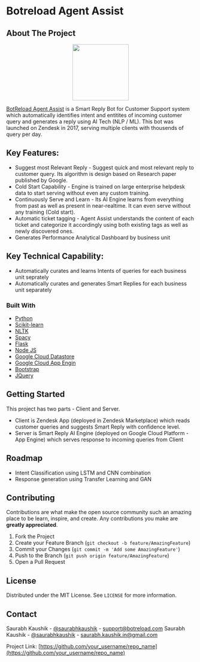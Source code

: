 # Botreload Agent Assist 


<!-- ABOUT THE PROJECT -->
## About The Project
<p align="center">
<img src="http://botreload.com/img/AA-logo.jpg" alt="" title="" width="150" height="150" />
</p>

[BotReload Agent Assist](http://botreload.com/product_agentassist.html) is a Smart Reply Bot for Customer Support system which automatically identifies intent and entitites of incoming customer query and generates a reply using AI Tech (NLP / ML). This bot was launched on Zendesk in 2017, serving multiple clients with thousends of query per day. 

## Key Features: 
* Suggest most Relevant Reply - Suggest quick and most relevant reply to customer query. Its algorithm is design based on Research paper published by Google.
* Cold Start Capability - Engine is trained on large enterprise helpdesk data to start serving without even any custom training.
* Continuously Serve and Learn - Its AI Engine learns from everything from past as well as present in near-realtime. It can even serve without any training (Cold start).
* Automatic ticket tagging - Agent Assist understands the content of each ticket and categorize it accordingly using both existing tags as well as newly discovered ones.
* Generates Performance Analytical Dashboard by business unit 

## Key Technical Capability: 
* Automatically curates and learns Intents of queries for each business unit seprately 
* Automatically curates and generates Smart Replies for each business unit separately 

### Built With
* [Python]()
* [Scikit-learn]()
* [NLTK]()
* [Spacy]()
* [Flask]()
* [Node JS]()
* [Google Cloud Datastore]()
* [Google Cloud App Engin]()
* [Bootstrap](https://getbootstrap.com)
* [JQuery](https://jquery.com)

<!-- GETTING STARTED -->
## Getting Started

This project has two parts - Client and Server. 
* Client is Zendesk App (deployed in Zendesk Marketplace) which reads customer queries and suggests Smart Reply with confidence level. 
* Server is Smart Reply AI Engine (deployed on Google Cloud Platform - App Engine) which serves response to incoming queries from Client

<!-- ROADMAP -->
## Roadmap

* Intent Classification using LSTM and CNN combination  
* Response generation using Transfer Learning and GAN 

<!-- CONTRIBUTING -->
## Contributing

Contributions are what make the open source community such an amazing place to be learn, inspire, and create. Any contributions you make are **greatly appreciated**.

1. Fork the Project
2. Create your Feature Branch (`git checkout -b feature/AmazingFeature`)
3. Commit your Changes (`git commit -m 'Add some AmazingFeature'`)
4. Push to the Branch (`git push origin feature/AmazingFeature`)
5. Open a Pull Request

<!-- LICENSE -->
## License

Distributed under the MIT License. See `LICENSE` for more information.

<!-- CONTACT -->
## Contact

Saurabh Kaushik - [@saurabhkaushik](https://twitter.com/saurabhkaushik) - support@botreload.com
Saurabh Kaushik - [@saurabhkaushik](http://www.linkedin.com/in/saurabhkaushik) - saurabh.kaushik.in@gmail.com 

Project Link: [https://github.com/your_username/repo_name](https://github.com/your_username/repo_name)
